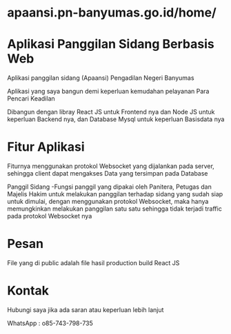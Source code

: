 # apaansi.pn-banyumas.go.id/home/

# Aplikasi Panggilan Sidang Berbasis Web
Aplikasi panggilan sidang (Apaansi) Pengadilan Negeri Banyumas

Aplikasi yang saya bangun demi keperluan kemudahan pelayanan Para Pencari Keadilan

Dibangun dengan libray React JS untuk Frontend nya dan Node JS untuk keperluan Backend nya, dan Database Mysql untuk keperluan Basisdata nya

# Fitur Aplikasi
Fiturnya menggunakan protokol Websocket yang dijalankan pada server, sehingga client dapat mengakses Data yang tersimpan pada Database

Panggil Sidang -Fungsi panggil yang dipakai oleh Panitera, Petugas dan Majelis Hakim untuk melakukan panggilan terhadap sidang yang sudah siap untuk dimulai, dengan menggunakan protokol Websocket, maka hanya memungkinkan melakukan panggilan satu satu sehingga tidak terjadi traffic pada protokol Websocket nya

# Pesan
File yang di public adalah file hasil production build React JS

# Kontak
Hubungi saya jika ada saran atau keperluan lebih lanjut

WhatsApp : o85-743-798-735